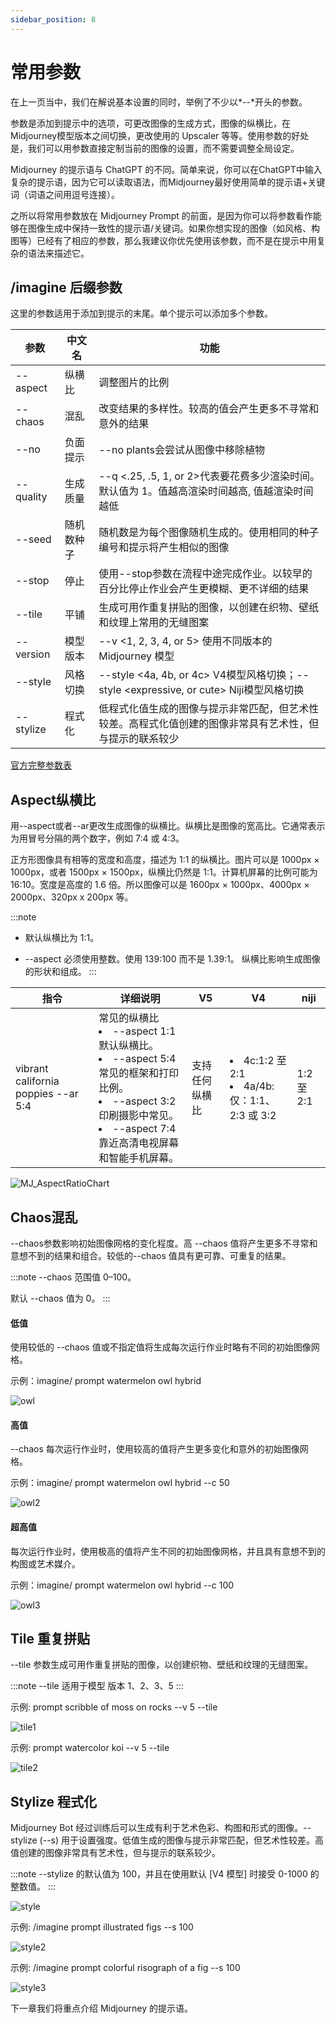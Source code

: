 ```yaml
---
sidebar_position: 8
---
```


# 常用参数

在上一页当中，我们在解说基本设置的同时，举例了不少以*--*开头的参数。

参数是添加到提示中的选项，可更改图像的生成方式，图像的纵横比，在 Midjourney模型版本之间切换，更改使用的 Upscaler 等等。使用参数的好处是，我们可以用参数直接定制当前的图像的设置，而不需要调整全局设定。

Midjourney 的提示语与 ChatGPT 的不同。简单来说，你可以在ChatGPT中输入复杂的提示语，因为它可以读取语法，而Midjourney最好使用简单的提示语+关键词（词语之间用逗号连接）。

之所以将常用参数放在 Midjourney Prompt 的前面，是因为你可以将参数看作能够在图像生成中保持一致性的提示语/关键词。如果你想实现的图像（如风格、构图等）已经有了相应的参数，那么我建议你优先使用该参数，而不是在提示中用复杂的语法来描述它。


## /imagine 后缀参数

这里的参数适用于添加到提示的末尾。单个提示可以添加多个参数。

|  参数   | 中文名     | 功能 |
| ----- | --- | ----- | 
| --aspect |  纵横比 | 调整图片的比例 |
|  --chaos    | 混乱 |  改变结果的多样性。较高的值会产生更多不寻常和意外的结果    | 
| --no| 负面提示 | --no plants会尝试从图像中移除植物 |
| --quality |生成质量 | --q <.25, .5, 1, or 2>代表要花费多少渲染时间。默认值为 1。值越高渲染时间越高, 值越渲染时间越低 | 
| --seed | 随机数种子| 随机数是为每个图像随机生成的。使用相同的种子编号和提示将产生相似的图像|
| --stop |停止 |  使用--stop参数在流程中途完成作业。以较早的百分比停止作业会产生更模糊、更不详细的结果 |
| --tile | 平铺 |  生成可用作重复拼贴的图像，以创建在织物、壁纸和纹理上常用的无缝图案 | 
| --version | 模型版本  | --v <1, 2, 3, 4, or 5> 使用不同版本的 Midjourney 模型 |
| --style | 风格切换  |--style <4a, 4b, or 4c> V4模型风格切换；--style <expressive, or cute> Niji模型风格切换 |
|--stylize | 程式化 | 低程式化值生成的图像与提示非常匹配，但艺术性较差。高程式化值创建的图像非常具有艺术性，但与提示的联系较少 |

[官方完整参数表](https://docs.midjourney.com/docs/parameter-list)


## Aspect纵横比

用--aspect或者--ar更改生成图像的纵横比。纵横比是图像的宽高比。它通常表示为用冒号分隔的两个数字，例如 7:4 或 4:3。

正方形图像具有相等的宽度和高度，描述为 1:1 的纵横比。图片可以是 1000px × 1000px，或者 1500px × 1500px，纵横比仍然是 1:1。计算机屏幕的比例可能为 16:10。宽度是高度的 1.6 倍。所以图像可以是 1600px × 1000px、4000px × 2000px、320px x 200px 等。

:::note
- 默认纵横比为 1:1。

- --aspect 必须使用整数。使用 139:100 而不是 1.39:1。
纵横比影响生成图像的形状和组成。
:::

|  指令   | 详细说明 | V5| V4 | niji 
| ----- | --- | ----- | ----- | ----- | 
|vibrant california poppies --ar 5:4  |常见的纵横比 <li>--aspect 1:1默认纵横比。</li> <li>--aspect 5:4常见的框架和打印比例。</li> <li>--aspect 3:2印刷摄影中常见。</li> <li>--aspect 7:4靠近高清电视屏幕和智能手机屏幕。</li>  | 支持任何纵横比  | <li>4c:1:2 至 2:1</li> <li>4a/4b:仅：1:1、2:3 或 3:2</li> | 1:2 至 2:1 | 

![MJ_AspectRatioChart](./img/MJ_AspectRatioChart.png)


## Chaos混乱
--chaos参数影响初始图像网格的变化程度。高 --chaos 值将产生更多不寻常和意想不到的结果和组合。较低的--chaos 值具有更可靠、可重复的结果。

:::note
--chaos 范围值 0–100。

默认 --chaos 值为 0。
:::

#### 低值

使用较低的 --chaos 值或不指定值将生成每次运行作业时略有不同的初始图像网格。

示例：imagine/ prompt watermelon owl hybrid

![owl](./img/MJ_owl.jpg)

#### 高值

--chaos 每次运行作业时，使用较高的值将产生更多变化和意外的初始图像网格。

示例：imagine/ prompt watermelon owl hybrid --c 50

![owl2](./img/MJ_owl2.jpg)

#### 超高值

每次运行作业时，使用极高的值将产生不同的初始图像网格，并且具有意想不到的构图或艺术媒介。

示例：imagine/ prompt watermelon owl hybrid --c 100

![owl3](./img/MJ_owl3.jpg)


## Tile 重复拼贴

--tile 参数生成可用作重复拼贴的图像，以创建织物、壁纸和纹理的无缝图案。

:::note
--tile 适用于模型 版本 1、2、3、5
:::

示例: prompt scribble of moss on rocks --v 5 --tile

![tile1](./img/MJ_V5_tile_MossyRocks.png)

示例: prompt watercolor koi --v 5 --tile

![tile2](./img/MJ_V5_tile_WatercolorKoi.png)

## Stylize 程式化

Midjourney Bot 经过训练后可以生成有利于艺术色彩、构图和形式的图像。--stylize (--s) 用于设置强度。低值生成的图像与提示非常匹配，但艺术性较差。高值创建的图像非常具有艺术性，但与提示的联系较少。

:::note
--stylize 的默认值为 100，并且在使用默认 [V4 模型] 时接受 0-1000 的整数值。
:::

![style](./img/MJ_style.png)

示例: /imagine prompt illustrated figs --s 100

![style2](./img/MJ_style2.jpg)

示例: /imagine prompt colorful risograph of a fig --s 100

![style3](./img/MJ_style3.jpg)

下一章我们将重点介绍 Midjourney 的提示语。